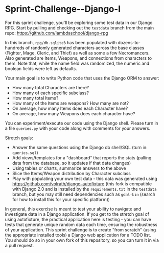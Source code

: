 # Sprint-Challenge--Django-I

For this sprint challenge, you'll be exploring some test data in our Django RPG.
Start by pulling and checking out the `testdata` branch from the main repo:
https://github.com/lambdaschool/django-rpg

In this branch, `rpg/db.sqlite3` has been populated with dozens-to-hundreds of
randomly generated characters across the base classes (Fighter, Mage, Cleric,
and Thief) as well as some a few Necromancers. Also generated are Items,
Weapons, and connections from characters to them. Note that, while the name
field was randomized, the numeric and boolean fields were left as defaults.

Your main goal is to write Python code that uses the Django ORM to answer:

- How many total Characters are there?
- How many of each specific subclass?
- How many total Items?
- How many of the Items are weapons? How many are not?
- On average, how many Items does each Character have?
- On average, how many Weapons does each character have?

You can experiment/execute our code using the Django shell. Please turn in a
file `queries.py` with your code along with comments for your answers.

Stretch goals:

- Answer the same questions using the Django db shell/SQL (turn in `queries.sql`)
- Add views/templates for a "dashboard" that reports the stats (pulling data
from the database, so it updates if that data changes)
- Using tables or charts, summarize answers to the above
- Slice the Items/Weapon distribution by Character subclass
- Play with populating your own test data - this data was generated using
https://github.com/volrath/django-autofixture (this fork is compatible with
Django 2.0 and is installed by the `requirements.txt` in the `testdata` branch,
but you may still need dependencies such as `gdal-bin` (search for how to
install this for your specific platform))

In general, this exercise is meant to test your ability to navigate and
investigate data in a Django application. If you get to the stretch goal of
using autofixture, the practical application here is testing - you can have
tests that generate unique random data each time, ensuring the robustness of
your application.
This sprint challenge is to create "from scratch" (using the appropriate
installed tools) a Django web application for a TODO list. You should do so in
your own fork of this repository, so you can turn it in via a pull request.
